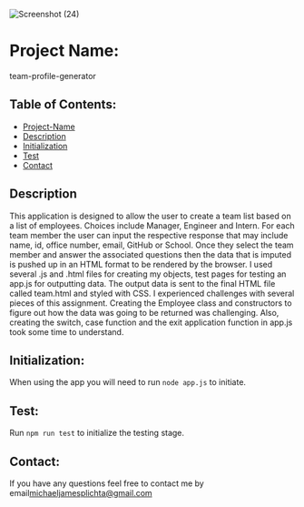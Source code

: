 ![Screenshot (24)](https://user-images.githubusercontent.com/58678985/75809767-86453d80-5d46-11ea-961e-428396f79e1b.png)

# Project Name:
team-profile-generator

## Table of Contents:

- [Project-Name](#Project-Name)
- [Description](#Description)
- [Initialization](#Initialization)
- [Test](#Test)
- [Contact](#Contact)

## Description
This application is designed to allow the user to create a team list based on a list of employees. Choices include Manager, Engineer and Intern.  For each team member the user can input the respective response that may include name, id, office number, email, GitHub or School. Once they select the team member and answer the associated questions then the data that is imputed is pushed up in an HTML format to be rendered by the browser. I used several .js and .html files for creating my objects, test pages for testing an app.js for outputting data. The output data is sent to the final HTML file called team.html and styled with CSS. 
I experienced challenges with several pieces of this assignment. Creating the Employee class and constructors to figure out how the data was going to be returned was challenging. Also, creating the switch, case function and the exit application function in app.js took some time to understand.

## Initialization:
When using the app you will need to run `node app.js` to initiate.

## Test:
Run `npm run test` to initialize the testing stage. 

## Contact:
If you have any questions feel free to contact me by email[michaeljamesplichta@gmail.com](michaeljamesplichta@gmail.com)
